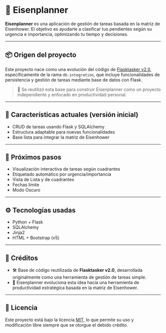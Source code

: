 # 🧭 Eisenplanner

**Eisenplanner** es una aplicación de gestión de tareas basada en la matriz de Eisenhower. El objetivo es ayudarte a clasificar tus pendientes según su urgencia e importancia, optimizando tu tiempo y decisiones.

---

## 📦 Origen del proyecto

Este proyecto nace como una evolución del código de [Flasktasker v2.0](https://github.com/ingwplanchez/flasktasker.git), específicamente de la rama `db-integration`, que incluye funcionalidades de persistencia y gestión de tareas mediante base de datos con Flask.

> 🔁 Se reutilizó esta base para construir Eisenplanner como un proyecto independiente y enfocado en productividad personal.

---

## 🚀 Características actuales (versión inicial)

- CRUD de tareas usando Flask y SQLAlchemy
- Estructura adaptable para nuevas funcionalidades
- Base lista para integrar la matriz de Eisenhower

---

## 🌱 Próximos pasos

- Visualización interactiva de tareas según cuadrantes
- Etiquetado automático por urgencia/importancia
- Vista de Lista y de cuadrantes
- Fechas límite
- Modo Oscuro

---

## ⚙️ Tecnologías usadas

- Python + Flask
- SQLAlchemy
- Jinja2
- HTML + Bootstrap (v5)

---

## 📝 Créditos

- 🛠️ Base de código reutilizada de **Flasktasker v2.0**, desarrollada originalmente como una herramienta de gestión de tareas simple.
- 🎯 Eisenplanner evoluciona esta idea hacia una herramienta de productividad estratégica basada en la matriz de Eisenhower.

---

## 📄 Licencia

Este proyecto está bajo la licencia [MIT](LICENSE), lo que permite su uso y modificación libre siempre que se otorgue el debido crédito.

